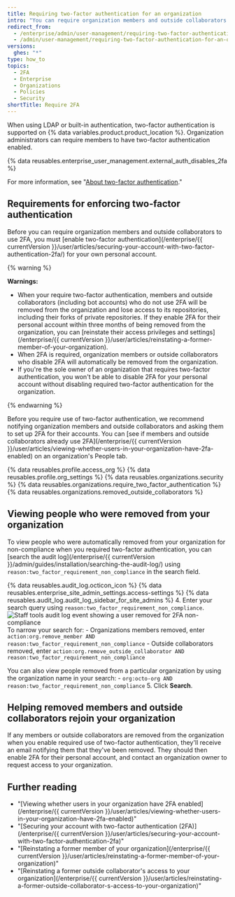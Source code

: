 ```yaml
---
title: Requiring two-factor authentication for an organization
intro: "You can require organization members and outside collaborators to enable two-factor authentication for their personal accounts in an organization, making it harder for malicious actors to access an organization's repositories and settings."
redirect_from:
  - /enterprise/admin/user-management/requiring-two-factor-authentication-for-an-organization
  - /admin/user-management/requiring-two-factor-authentication-for-an-organization
versions:
  ghes: "*"
type: how_to
topics:
  - 2FA
  - Enterprise
  - Organizations
  - Policies
  - Security
shortTitle: Require 2FA
---
```


When using LDAP or built-in authentication, two-factor authentication is supported on {% data variables.product.product_location %}. Organization administrators can require members to have two-factor authentication enabled.

{% data reusables.enterprise_user_management.external_auth_disables_2fa %}

For more information, see "[About two-factor authentication](/github/authenticating-to-github/about-two-factor-authentication)."

## Requirements for enforcing two-factor authentication

Before you can require organization members and outside collaborators to use 2FA, you must [enable two-factor authentication](/enterprise/{{ currentVersion }}/user/articles/securing-your-account-with-two-factor-authentication-2fa/) for your own personal account.

{% warning %}

**Warnings:**

- When your require two-factor authentication, members and outside collaborators (including bot accounts) who do not use 2FA will be removed from the organization and lose access to its repositories, including their forks of private repositories. If they enable 2FA for their personal account within three months of being removed from the organization, you can [reinstate their access privileges and settings](/enterprise/{{ currentVersion }}/user/articles/reinstating-a-former-member-of-your-organization).
- When 2FA is required, organization members or outside collaborators who disable 2FA will automatically be removed from the organization.
- If you're the sole owner of an organization that requires two-factor authentication, you won't be able to disable 2FA for your personal account without disabling required two-factor authentication for the organization.

{% endwarning %}

Before you require use of two-factor authentication, we recommend notifying organization members and outside collaborators and asking them to set up 2FA for their accounts. You can [see if members and outside collaborators already use 2FA](/enterprise/{{ currentVersion }}/user/articles/viewing-whether-users-in-your-organization-have-2fa-enabled) on an organization's People tab.

{% data reusables.profile.access_org %}
{% data reusables.profile.org_settings %}
{% data reusables.organizations.security %}
{% data reusables.organizations.require_two_factor_authentication %}
{% data reusables.organizations.removed_outside_collaborators %}

## Viewing people who were removed from your organization

To view people who were automatically removed from your organization for non-compliance when you required two-factor authentication, you can [search the audit log](/enterprise/{{ currentVersion }}/admin/guides/installation/searching-the-audit-log/) using `reason:two_factor_requirement_non_compliance` in the search field.

{% data reusables.audit_log.octicon_icon %}
{% data reusables.enterprise_site_admin_settings.access-settings %}
{% data reusables.audit_log.audit_log_sidebar_for_site_admins %} 4. Enter your search query using `reason:two_factor_requirement_non_compliance`.
![Staff tools audit log event showing a user removed for 2FA non-compliance](/assets/images/help/2fa/2fa_noncompliance_stafftools_audit_log_search.png)
To narrow your search for: - Organizations members removed, enter `action:org.remove_member AND reason:two_factor_requirement_non_compliance` - Outside collaborators removed, enter `action:org.remove_outside_collaborator AND reason:two_factor_requirement_non_compliance`

You can also view people removed from a particular organization by using the organization name in your search: - `org:octo-org AND reason:two_factor_requirement_non_compliance` 5. Click **Search**.

## Helping removed members and outside collaborators rejoin your organization

If any members or outside collaborators are removed from the organization when you enable required use of two-factor authentication, they'll receive an email notifying them that they've been removed. They should then enable 2FA for their personal account, and contact an organization owner to request access to your organization.

## Further reading

- "[Viewing whether users in your organization have 2FA enabled](/enterprise/{{ currentVersion }}/user/articles/viewing-whether-users-in-your-organization-have-2fa-enabled)"
- "[Securing your account with two-factor authentication (2FA)](/enterprise/{{ currentVersion }}/user/articles/securing-your-account-with-two-factor-authentication-2fa)"
- "[Reinstating a former member of your organization](/enterprise/{{ currentVersion }}/user/articles/reinstating-a-former-member-of-your-organization)"
- "[Reinstating a former outside collaborator's access to your organization](/enterprise/{{ currentVersion }}/user/articles/reinstating-a-former-outside-collaborator-s-access-to-your-organization)"
